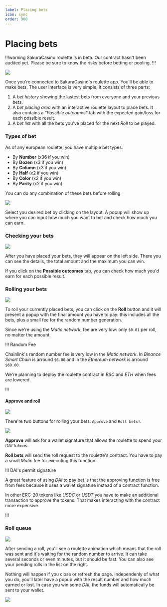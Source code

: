 ```yaml
---
label: Placing bets
icon: sync
order: 900
---
```

# Placing bets

!!!warning
SakuraCasino roulette is in beta. Our contract hasn't been audited yet. Please be sure to know the risks before betting or pooling.
!!!

![](../assets/bet_placer.png)

Once you're connected to SakuraCasino's roulette app. You'll be able to make bets.
The user interface is very simple; it consists of three parts:

1. A *bet history* showing the lastest bets from everyone and your previous bets.
2. A *bet placing area* with an interactive roulette layout to place bets. It also contains a *"Possible outcomes"* tab with the expected gain/loss for each possible result.
3. A *bet list* with all the bets you've placed for the next *Roll* to be played.

### Types of bet

As of any european roulette, you have multiple bet types.

* By **Number** (x36 if you win)
* By **Dozen** (x3 if you win)
* By **Column** (x3 if you win)
* By **Half** (x2 if you win)
* By **Color** (x2 if you win)
* By **Parity** (x2 if you win)

You can do any combination of these bets before rolling.

![](../assets/bet_example.png)

Select you desired bet by clicking on the layout. A popup will show up where you can input how much you want to bet and check how much you can earn.

### Checking your bets

![](../assets/total_outcome.png)

After you have placed your bets, they will appear on the left side. There you can see the details, the total amount and the maximum you can win.

If you click on the **Possible outcomes** tab, you can check how much you'd earn for each possible result.

### Rolling your bets

![](../assets/roll_dialog.png)

To roll your currently placed bets, you can click on the **Roll** button and it will present a popup with the final amount you have to pay: this includes all the bets, plus a small fee for the random number generation.

Since we're using the *Matic network*, fee are very low: only `$0.01` per roll, no matter the amount.

!!! Random Fee

Chainlink's random number fee is very low in the *Matic network*. In *Binance Smart Chain* is arround `$6.00` and in the *Ethereum network* is arround `$60.00`.

We're planning to deploy the roulette contract in *BSC* and *ETH* when fees are lowered.

!!!

#### Approve and roll

![](../assets/dai_sign.png)

There're two buttons for rolling your bets: `Approve` and `Roll bets!`.

![](../assets/roll_dialog_approved.png)

**Approve** will ask for a wallet signature that allows the roulette to spend your *DAI tokens*.

**Roll bets** will send the roll request to the roulette's contract. You have to pay a small *Matic* fee for executing this function.

!!! DAI's permit signature

A great feature of using *DAI* to pay bet is that the approving function is free from fees because it uses a wallet signature instead of a contract function.

In other ERC-20 tokens like *USDC* or *USDT* you have to make an additional transaction to approve the tokens. That makes interacting with the contract more expensive.

!!!

### Roll queue

![](../assets/rolling.png)

After sending a roll, you'll see a roulette animation which means that the roll was sent and it's waiting for the random number to arrive. It can take several seconds or even minutes, but it should be fast.
You can also see your pending rolls in the list on the right.

Nothing will happen if you close or refresh the page. Independenly of what you do, you'll later have a popup with the result number and how much earned or lost. In case you win some *DAI*, the funds will automatically be sent to your wallet.

![](../assets/result_dialog.png)